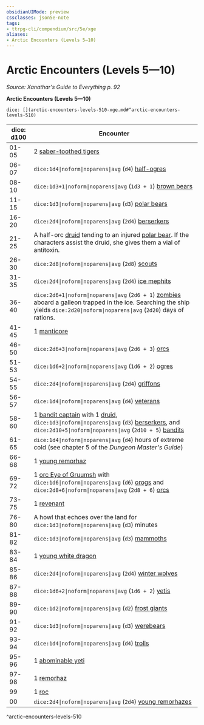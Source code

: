 ```yaml
---
obsidianUIMode: preview
cssclasses: json5e-note
tags:
- ttrpg-cli/compendium/src/5e/xge
aliases:
- Arctic Encounters (Levels 5—10)
---
```

# Arctic Encounters (Levels 5—10)
*Source: Xanathar's Guide to Everything p. 92* 

**Arctic Encounters (Levels 5—10)**

`dice: [](arctic-encounters-levels-510-xge.md#^arctic-encounters-levels-510)`

| dice: d100 | Encounter |
|------------|-----------|
| 01-05 | 2 [saber-toothed tigers](/3-Mechanics/CLI/Compendium/bestiary/beast/saber-toothed-tiger.md) |
| 06-07 | `dice:1d4\|noform\|noparens\|avg` (`d4`) [half-ogres](/3-Mechanics/CLI/Compendium/bestiary/giant/half-ogre-ogrillon.md) |
| 08-10 | `dice:1d3+1\|noform\|noparens\|avg` (`1d3 + 1`) [brown bears](/3-Mechanics/CLI/Compendium/bestiary/beast/brown-bear.md) |
| 11-15 | `dice:1d3\|noform\|noparens\|avg` (`d3`) [polar bears](/3-Mechanics/CLI/Compendium/bestiary/beast/polar-bear.md) |
| 16-20 | `dice:2d4\|noform\|noparens\|avg` (`2d4`) [berserkers](/3-Mechanics/CLI/Compendium/bestiary/humanoid/berserker.md) |
| 21-25 | A half-orc [druid](/3-Mechanics/CLI/Compendium/bestiary/humanoid/druid.md) tending to an injured [polar bear](/3-Mechanics/CLI/Compendium/bestiary/beast/polar-bear.md). If the characters assist the druid, she gives them a vial of antitoxin. |
| 26-30 | `dice:2d8\|noform\|noparens\|avg` (`2d8`) [scouts](/3-Mechanics/CLI/Compendium/bestiary/humanoid/scout.md) |
| 31-35 | `dice:2d4\|noform\|noparens\|avg` (`2d4`) [ice mephits](/3-Mechanics/CLI/Compendium/bestiary/elemental/ice-mephit.md) |
| 36-40 | `dice:2d6+1\|noform\|noparens\|avg` (`2d6 + 1`) [zombies](/3-Mechanics/CLI/Compendium/bestiary/undead/zombie.md) aboard a galleon trapped in the ice. Searching the ship yields `dice:2d20\|noform\|noparens\|avg` (`2d20`) days of rations. |
| 41-45 | 1 [manticore](/3-Mechanics/CLI/Compendium/bestiary/monstrosity/manticore.md) |
| 46-50 | `dice:2d6+3\|noform\|noparens\|avg` (`2d6 + 3`) [orcs](/3-Mechanics/CLI/Compendium/bestiary/humanoid/orc.md) |
| 51-53 | `dice:1d6+2\|noform\|noparens\|avg` (`1d6 + 2`) [ogres](/3-Mechanics/CLI/Compendium/bestiary/giant/ogre.md) |
| 54-55 | `dice:2d4\|noform\|noparens\|avg` (`2d4`) [griffons](/3-Mechanics/CLI/Compendium/bestiary/monstrosity/griffon.md) |
| 56-57 | `dice:1d4\|noform\|noparens\|avg` (`d4`) [veterans](/3-Mechanics/CLI/Compendium/bestiary/humanoid/veteran.md) |
| 58-60 | 1 [bandit captain](/3-Mechanics/CLI/Compendium/bestiary/humanoid/bandit-captain.md) with 1 [druid](/3-Mechanics/CLI/Compendium/bestiary/humanoid/druid.md), `dice:1d3\|noform\|noparens\|avg` (`d3`) [berserkers](/3-Mechanics/CLI/Compendium/bestiary/humanoid/berserker.md), and `dice:2d10+5\|noform\|noparens\|avg` (`2d10 + 5`) [bandits](/3-Mechanics/CLI/Compendium/bestiary/humanoid/bandit.md) |
| 61-65 | `dice:1d4\|noform\|noparens\|avg` (`d4`) hours of extreme cold (see chapter 5 of the *Dungeon Master's Guide*) |
| 66-68 | 1 [young remorhaz](/3-Mechanics/CLI/Compendium/bestiary/monstrosity/young-remorhaz.md) |
| 69-72 | 1 [orc Eye of Gruumsh](/3-Mechanics/CLI/Compendium/bestiary/humanoid/orc-eye-of-gruumsh.md) with `dice:1d6\|noform\|noparens\|avg` (`d6`) [orogs](/3-Mechanics/CLI/Compendium/bestiary/humanoid/orog.md) and `dice:2d8+6\|noform\|noparens\|avg` (`2d8 + 6`) [orcs](/3-Mechanics/CLI/Compendium/bestiary/humanoid/orc.md) |
| 73-75 | 1 [revenant](/3-Mechanics/CLI/Compendium/bestiary/undead/revenant.md) |
| 76-80 | A howl that echoes over the land for `dice:1d3\|noform\|noparens\|avg` (`d3`) minutes |
| 81-82 | `dice:1d3\|noform\|noparens\|avg` (`d3`) [mammoths](/3-Mechanics/CLI/Compendium/bestiary/beast/mammoth.md) |
| 83-84 | 1 [young white dragon](/3-Mechanics/CLI/Compendium/bestiary/dragon/young-white-dragon.md) |
| 85-86 | `dice:2d4\|noform\|noparens\|avg` (`2d4`) [winter wolves](/3-Mechanics/CLI/Compendium/bestiary/monstrosity/winter-wolf.md) |
| 87-88 | `dice:1d6+2\|noform\|noparens\|avg` (`1d6 + 2`) [yetis](/3-Mechanics/CLI/Compendium/bestiary/monstrosity/yeti.md) |
| 89-90 | `dice:1d2\|noform\|noparens\|avg` (`d2`) [frost giants](/3-Mechanics/CLI/Compendium/bestiary/giant/frost-giant.md) |
| 91-92 | `dice:1d3\|noform\|noparens\|avg` (`d3`) [werebears](/3-Mechanics/CLI/Compendium/bestiary/humanoid/werebear.md) |
| 93-94 | `dice:1d4\|noform\|noparens\|avg` (`d4`) [trolls](/3-Mechanics/CLI/Compendium/bestiary/giant/troll.md) |
| 95-96 | 1 [abominable yeti](/3-Mechanics/CLI/Compendium/bestiary/monstrosity/abominable-yeti.md) |
| 97-98 | 1 [remorhaz](/3-Mechanics/CLI/Compendium/bestiary/monstrosity/remorhaz.md) |
| 99 | 1 [roc](/3-Mechanics/CLI/Compendium/bestiary/monstrosity/roc.md) |
| 00 | `dice:2d4\|noform\|noparens\|avg` (`2d4`) [young remorhazes](/3-Mechanics/CLI/Compendium/bestiary/monstrosity/young-remorhaz.md) |
^arctic-encounters-levels-510